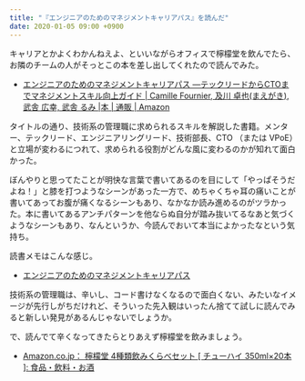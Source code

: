 ```yaml
---
title: "『エンジニアのためのマネジメントキャリアパス』を読んだ"
date: 2020-01-05 09:00 +0900
---
```


キャリアとかよくわかんねえよ、といいながらオフィスで檸檬堂を飲んでたら、お隣のチームの人がそっとこの本を差し出してくれたので読んでみた。

- [エンジニアのためのマネジメントキャリアパス ―テックリードからCTOまでマネジメントスキル向上ガイド | Camille Fournier, 及川 卓也(まえがき), 武舎 広幸, 武舎 るみ |本 | 通販 | Amazon](https://www.amazon.co.jp/dp/4873118484)

タイトルの通り、技術系の管理職に求められるスキルを解説した書籍。メンター、テックリード、エンジニアリングリード、技術部長、CTO （または VPoE）と立場が変わるにつれて、求められる役割がどんな風に変わるのかが知れて面白かった。

ぼんやりと思ってたことが明快な言葉で書いてあるのを目にして「やっぱそうだよね！」と膝を打つようなシーンがあった一方で、めちゃくちゃ耳の痛いことが書いてあってお腹が痛くなるシーンもあり、なかなか読み進めるのがツラかった。本に書いてあるアンチパターンを他ならぬ自分が踏み抜いてるなあと気づくようなシーンもあり、なんというか、今読んでおいて本当によかったなという気持ち。

読書メモはこんな感じ。

- [エンジニアのためのマネジメントキャリアパス](https://gist.github.com/gushernobindsme/6568dac809229fb5eeaf5c4fa70e8a30)

技術系の管理職は、辛いし、コード書けなくなるので面白くない、みたいなイメージが先行しがちだけれど、そういった先入観はいったん捨てて試しに読んでみると新しい発見があるんじゃないでしょうか。

で、読んでて辛くなってきたらとりあえず檸檬堂を飲みましょう。

- [Amazon.co.jp： 檸檬堂 4種類飲みくらべセット [ チューハイ 350ml×20本 ]: 食品・飲料・お酒](https://www.amazon.co.jp/dp/B07XK59ZCF)